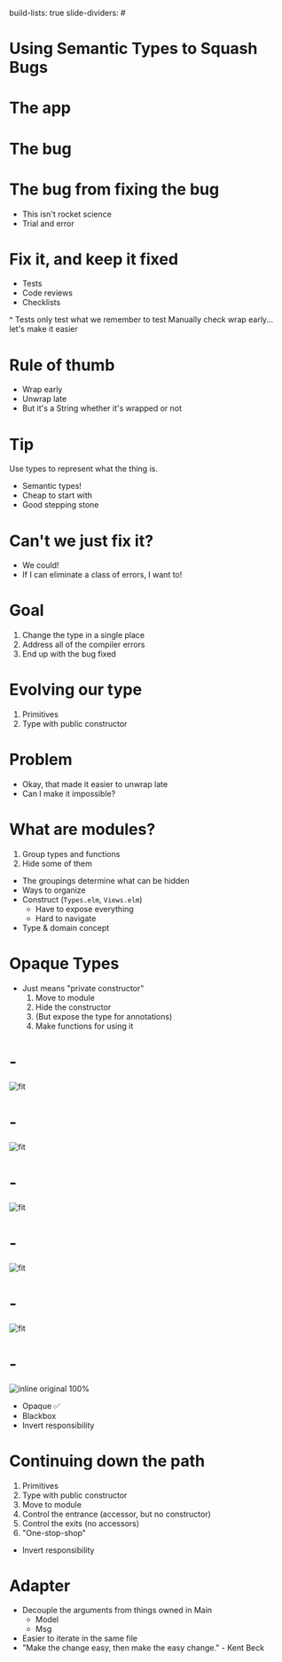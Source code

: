 build-lists: true
slide-dividers: #

# Using Semantic Types to Squash Bugs

# The app

# The bug

# The bug from fixing the bug

- This isn't rocket science
- Trial and error

# Fix it, and keep it fixed

- Tests
- Code reviews
- Checklists

^ Tests only test what we remember to test
Manually check wrap early...
let's make it easier

# Rule of thumb

- Wrap early
- Unwrap late
- But it's a String whether it's wrapped or not

# Tip

Use types to represent what the thing is.

- Semantic types!
- Cheap to start with
- Good stepping stone

# Can't we just fix it?

- We could!
- If I can eliminate a class of errors, I want to!

# Goal

1. Change the type in a single place
1. Address all of the compiler errors
1. End up with the bug fixed

# Evolving our type

1. Primitives
1. Type with public constructor

# Problem

- Okay, that made it easier to unwrap late
- Can I make it impossible?

# What are modules?

1. Group types and functions
1. Hide some of them

- The groupings determine what can be hidden
- Ways to organize
- Construct (`Types.elm`, `Views.elm`)
  - Have to expose everything
  - Hard to navigate
- Type & domain concept

# Opaque Types

- Just means "private constructor"
  1. Move to module
  1. Hide the constructor
  1. (But expose the type for annotations)
  1. Make functions for using it

# -

![fit](./img/opaque-types-0.png)

# -

![fit](./img/opaque-types-1.png)

# -

![fit](./img/opaque-types-2.png)

# -

![fit](./img/opaque-types-3.png)

# -

![fit](./img/opaque-types-4.png)

# -

![inline original 100%](./img/opaque-types-4.png)

- Opaque ✅
- Blackbox
- Invert responsibility

# Continuing down the path

1. Primitives
1. Type with public constructor
1. Move to module
1. Control the entrance (accessor, but no constructor)
1. Control the exits (no accessors)
1. "One-stop-shop"

- Invert responsibility

# Adapter

- Decouple the arguments from things owned in Main
  - Model
  - Msg
- Easier to iterate in the same file
- "Make the change easy, then make the easy change." - Kent Beck

